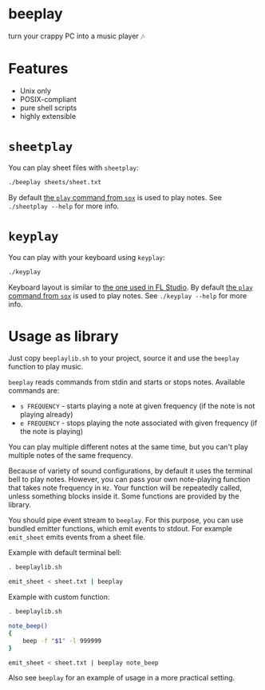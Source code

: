 # beeplay

turn your crappy PC into a music player 🎶

# Features

- Unix only
- POSIX-compliant
- pure shell scripts
- highly extensible

# `sheetplay`

You can play sheet files with `sheetplay`:

```sh
./beeplay sheets/sheet.txt
```

By default [the `play` command from `sox`](http://sox.sourceforge.net/) is used to play notes.
See `./sheetplay --help` for more info.

# `keyplay`

You can play with your keyboard using `keyplay`:

```sh
./keyplay
```

Keyboard layout is similar to [the one used in FL Studio](https://www.image-line.com/fl-studio-learning/fl-studio-online-manual/html/img_glob/qwerty_keyboard.png).
By default [the `play` command from `sox`](http://sox.sourceforge.net/) is used to play notes.
See `./keyplay --help` for more info.

# Usage as library

Just copy `beeplaylib.sh` to your project, source it and use the `beeplay` function to play music.

`beeplay` reads commands from stdin and starts or stops notes. Available commands are:

- `s FREQUENCY` - starts playing a note at given frequency (if the note is not playing already)
- `e FREQUENCY` - stops playing the note associated with given frequency (if the note is playing)

You can play multiple different notes at the same time, but you can't play multiple notes of the same frequency.

Because of variety of sound configurations, by default it uses the terminal bell to play notes. However, you can pass your own note-playing function that takes note frequency in `Hz`. Your function will be repeatedly called, unless something blocks inside it. Some functions are provided by the library.

You should pipe event stream to `beeplay`. For this purpose, you can use bundled emitter functions, which emit events to stdout. For example `emit_sheet` emits events from a sheet file.

Example with default terminal bell:

```sh
. beeplaylib.sh

emit_sheet < sheet.txt | beeplay
```

Example with custom function:

```sh
. beeplaylib.sh

note_beep()
{
    beep -f "$1" -l 999999
}

emit_sheet < sheet.txt | beeplay note_beep
```

Also see `beeplay` for an example of usage in a more practical setting.
